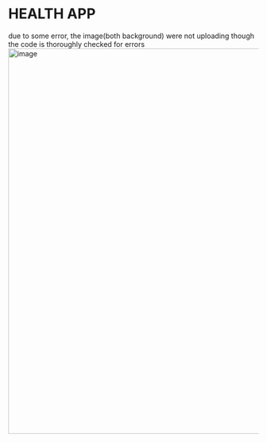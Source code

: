 # HEALTH APP
 due to some error, the image(both background) were not uploading though the code is thoroughly checked for errors
<img width="777" alt="image" src="https://user-images.githubusercontent.com/90100062/156926395-1d38b1a2-3fbc-4171-ab02-c10210b7e583.png">




